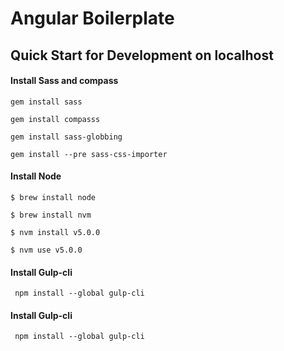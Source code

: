 # Angular Boilerplate


## Quick Start for Development on localhost

#### Install Sass and compass
```
gem install sass

gem install compasss

gem install sass-globbing

gem install --pre sass-css-importer

```
#### Install Node
```
$ brew install node

$ brew install nvm

$ nvm install v5.0.0

$ nvm use v5.0.0
```

#### Install Gulp-cli
```
 npm install --global gulp-cli
```

#### Install Gulp-cli
```
 npm install --global gulp-cli
```
